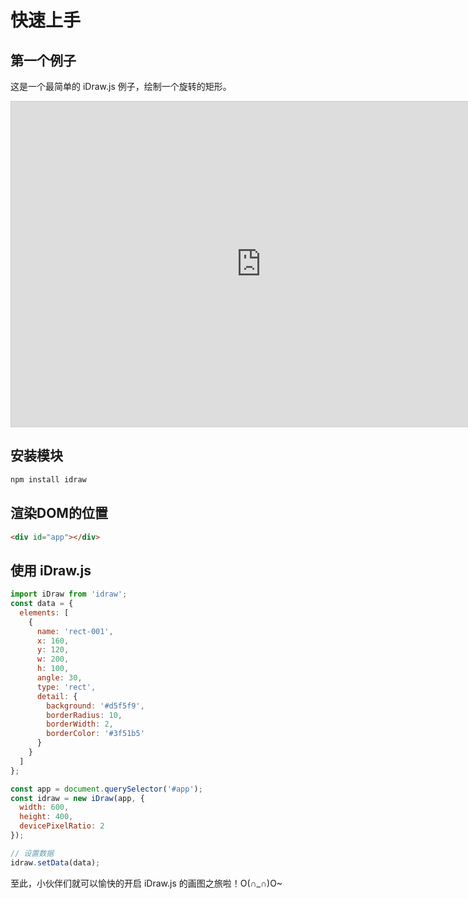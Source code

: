 # 快速上手

## 第一个例子

这是一个最简单的 iDraw.js 例子，绘制一个旋转的矩形。

<div>
  <iframe class="idraw-playground-preview" 
    src="https://idraw.js.org/playground/?demo=elem-rect&header=false&sider=false&default-editor-split=50" 
    width="800" height="520" frameborder="no" border="0"
    style="border: 1px solid #cecece"
  ></iframe>
</div>

## 安装模块

```sh
npm install idraw
```

## 渲染DOM的位置

```html
<div id="app"></div>
```

## 使用 iDraw.js

```js
import iDraw from 'idraw';
const data = {
  elements: [
    {
      name: 'rect-001',
      x: 160,
      y: 120,
      w: 200,
      h: 100,
      angle: 30,
      type: 'rect',
      detail: {
        background: '#d5f5f9',
        borderRadius: 10,
        borderWidth: 2,
        borderColor: '#3f51b5'
      }
    }
  ]
};

const app = document.querySelector('#app');
const idraw = new iDraw(app, {
  width: 600,
  height: 400,
  devicePixelRatio: 2
});

// 设置数据
idraw.setData(data);
```

至此，小伙伴们就可以愉快的开启 iDraw.js 的画图之旅啦！O(∩_∩)O~
